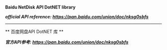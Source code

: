 **Baidu NetDisk API DotNET library**

***official API reference: https://pan.baidu.com/union/doc/nksg0sbfs***

---

** 百度网盘API DotNET 库 **

***官方API参考: https://pan.baidu.com/union/doc/nksg0sbfs***
